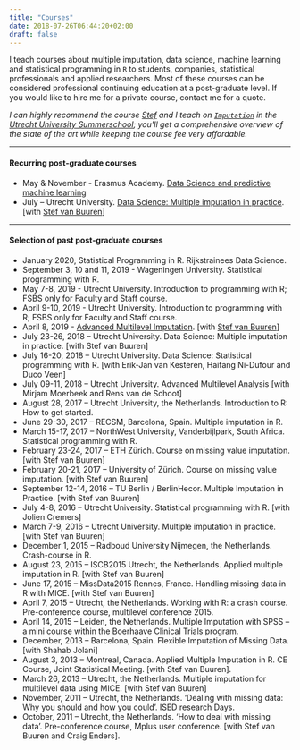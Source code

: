 ```yaml
---
title: "Courses"
date: 2018-07-26T06:44:20+02:00
draft: false
---
```


I teach courses about multiple imputation, data science, machine learning and statistical programming in `R` to students, companies, statistical professionals and applied researchers. Most of these courses can be considered professional continuing education at a post-graduate level. If you would like to hire me for a private course, contact me for a quote.

*I can highly recommend the course [Stef](https://www.stefvanbuuren.name) and I teach on  [`Imputation`](https://www.utrechtsummerschool.nl/courses/social-sciences/data-science-multiple-imputation-in-practice) in the [Utrecht University Summerschool](https://www.utrechtsummerschool.nl/courses/); you'll get a comprehensive overview of the state of the art while keeping the course fee very affordable.*
<br>

---

#### Recurring post-graduate courses
* May & November - Erasmus Academy. [Data Science and predictive machine learning](https://www.eur.nl/erasmusacademie/cursus/opleiding-data-science-predictive-machine-learning)
* July – Utrecht University. [Data Science: Multiple imputation in practice](https://www.utrechtsummerschool.nl/courses/social-sciences/data-science-multiple-imputation-in-practice). [with [Stef van Buuren](http://www.stefvanbuuren.nl)]

---

#### Selection of past post-graduate courses
- January 2020, Statistical Programming in R. Rijkstrainees Data Science.
- September 3, 10 and 11, 2019 - Wageningen University. Statistical programming with R.
- May 7-8, 2019 - Utrecht University. Introduction to programming with R; FSBS only for Faculty and Staff course.
- April 9-10, 2019 - Utrecht University. Introduction to programming with R; FSBS only for Faculty and Staff course.
- April 8, 2019 - [Advanced Multilevel Imputation](https://multilevel.fss.uu.nl/course/pre-conference/). [with [Stef van Buuren](http://www.stefvanbuuren.nl)]
- July 23-26, 2018 – Utrecht University. Data Science: Multiple imputation in practice. [with Stef van Buuren]
- July 16-20, 2018 – Utrecht University. Data Science: Statistical programming with R. [with Erik-Jan van Kesteren, Haifang Ni-Dufour and Duco Veen]
- July 09-11, 2018 – Utrecht University. Advanced Multilevel Analysis [with Mirjam Moerbeek and Rens van de Schoot]
- August 28, 2017 – Utrecht University, the Netherlands. Introduction to R: How to get started.
- June 29-30, 2017 – RECSM, Barcelona, Spain. Multiple imputation in R.
- March 15-17, 2017 – NorthWest University, Vanderbijlpark, South Africa. Statistical programming with R.
- February 23-24, 2017 – ETH Zürich. Course on missing value imputation. [with Stef van Buuren]
- February 20-21, 2017 – University of Zürich. Course on missing value imputation. [with Stef van Buuren]
- September 12-14, 2016 – TU Berlin / BerlinHecor. Multiple Imputation in Practice. [with Stef van Buuren]
- July 4-8, 2016 – Utrecht University. Statistical programming with R. [with Jolien Cremers]
- March 7-9, 2016 – Utrecht University. Multiple imputation in practice. [with Stef van Buuren]
- December 1, 2015 – Radboud University Nijmegen, the Netherlands. Crash-course in R.
- August 23, 2015 – ISCB2015 Utrecht, the Netherlands. Applied multiple imputation in R. [with Stef van Buuren]
- June 17, 2015 – MissData2015 Rennes, France. Handling missing data in R with MICE. [with Stef van Buuren]
- April 7, 2015 – Utrecht, the Netherlands. Working with R: a crash course. Pre-conference course, multilevel conference 2015.
- April 14, 2015 – Leiden, the Netherlands. Multiple Imputation with SPSS – a mini course within the Boerhaave Clinical Trials program.
- December, 2013 – Barcelona, Spain. Flexible Imputation of Missing Data. [with Shahab Jolani]
- August 3, 2013 – Montreal, Canada. Applied Multiple Imputation in R. CE Course, Joint Statistical Meeting. [with Stef van Buuren].
- March 26, 2013 – Utrecht, the Netherlands. Multiple imputation for multilevel data using MICE. [with Stef van Buuren]
- November, 2011 – Utrecht, the Netherlands. ‘Dealing with missing data: Why you should and how you could’. ISED research Days.
- October, 2011 – Utrecht, the Netherlands. ‘How to deal with missing data’. Pre-conference course, Mplus user conference. [with Stef van Buuren and Craig Enders].
